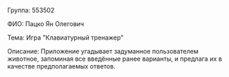 Группа:   553502

ФИО:      Пацко Ян Олегович

Тема:     Игра "Клавиатурный тренажер"

Описание: Приложение угадывает задуманное пользователем животное, запоминая все введённые ранее варианты, и предлага их в качестве предполагаемых ответов.
